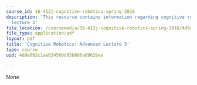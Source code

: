 ```yaml
---
course_id: 16-412j-cognitive-robotics-spring-2016
description: 'This resource contains information regarding cognitive robotics: Advanced
  lecture 3'
file_location: /coursemedia/16-412j-cognitive-robotics-spring-2016/4d9a092c1ae834560d85b806a8962baa_MIT16_412JS16_L16.pdf
file_type: application/pdf
layout: pdf
title: 'Cognitive Robotics: Advanced Lecture 3'
type: course
uid: 4d9a092c1ae834560d85b806a8962baa

---
```

None